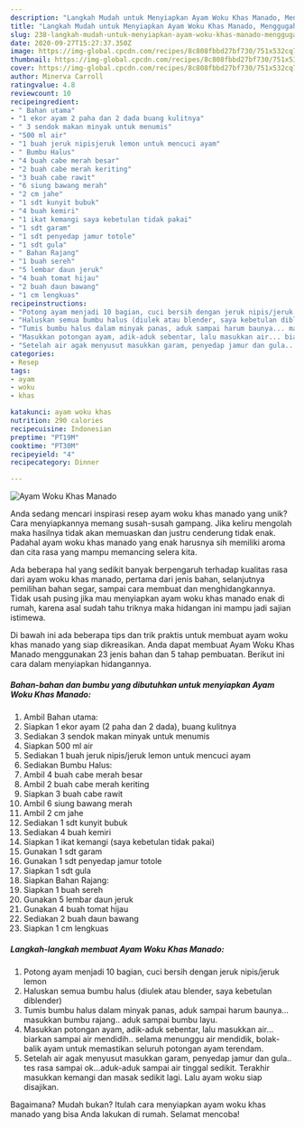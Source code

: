 ```yaml
---
description: "Langkah Mudah untuk Menyiapkan Ayam Woku Khas Manado, Menggugah Selera"
title: "Langkah Mudah untuk Menyiapkan Ayam Woku Khas Manado, Menggugah Selera"
slug: 238-langkah-mudah-untuk-menyiapkan-ayam-woku-khas-manado-menggugah-selera
date: 2020-09-27T15:27:37.350Z
image: https://img-global.cpcdn.com/recipes/8c808fbbd27bf730/751x532cq70/ayam-woku-khas-manado-foto-resep-utama.jpg
thumbnail: https://img-global.cpcdn.com/recipes/8c808fbbd27bf730/751x532cq70/ayam-woku-khas-manado-foto-resep-utama.jpg
cover: https://img-global.cpcdn.com/recipes/8c808fbbd27bf730/751x532cq70/ayam-woku-khas-manado-foto-resep-utama.jpg
author: Minerva Carroll
ratingvalue: 4.8
reviewcount: 10
recipeingredient:
- " Bahan utama"
- "1 ekor ayam 2 paha dan 2 dada buang kulitnya"
- " 3 sendok makan minyak untuk menumis"
- "500 ml air"
- "1 buah jeruk nipisjeruk lemon untuk mencuci ayam"
- " Bumbu Halus"
- "4 buah cabe merah besar"
- "2 buah cabe merah keriting"
- "3 buah cabe rawit"
- "6 siung bawang merah"
- "2 cm jahe"
- "1 sdt kunyit bubuk"
- "4 buah kemiri"
- "1 ikat kemangi saya kebetulan tidak pakai"
- "1 sdt garam"
- "1 sdt penyedap jamur totole"
- "1 sdt gula"
- " Bahan Rajang"
- "1 buah sereh"
- "5 lembar daun jeruk"
- "4 buah tomat hijau"
- "2 buah daun bawang"
- "1 cm lengkuas"
recipeinstructions:
- "Potong ayam menjadi 10 bagian, cuci bersih dengan jeruk nipis/jeruk lemon"
- "Haluskan semua bumbu halus (diulek atau blender, saya kebetulan diblender)"
- "Tumis bumbu halus dalam minyak panas, aduk sampai harum baunya... masukkan bumbu rajang.. aduk sampai bumbu layu."
- "Masukkan potongan ayam, adik-aduk sebentar, lalu masukkan air... biarkan sampai air mendidih.. selama menunggu air mendidik, bolak-balik ayam untuk memastikan seluruh potongan ayam terendam."
- "Setelah air agak menyusut masukkan garam, penyedap jamur dan gula.. tes rasa sampai ok...aduk-aduk sampai air tinggal sedikit. Terakhir masukkan kemangi dan masak sedikit lagi. Lalu ayam woku siap disajikan."
categories:
- Resep
tags:
- ayam
- woku
- khas

katakunci: ayam woku khas 
nutrition: 290 calories
recipecuisine: Indonesian
preptime: "PT19M"
cooktime: "PT30M"
recipeyield: "4"
recipecategory: Dinner

---
```



![Ayam Woku Khas Manado](https://img-global.cpcdn.com/recipes/8c808fbbd27bf730/751x532cq70/ayam-woku-khas-manado-foto-resep-utama.jpg)

Anda sedang mencari inspirasi resep ayam woku khas manado yang unik? Cara menyiapkannya memang susah-susah gampang. Jika keliru mengolah maka hasilnya tidak akan memuaskan dan justru cenderung tidak enak. Padahal ayam woku khas manado yang enak harusnya sih memiliki aroma dan cita rasa yang mampu memancing selera kita.

Ada beberapa hal yang sedikit banyak berpengaruh terhadap kualitas rasa dari ayam woku khas manado, pertama dari jenis bahan, selanjutnya pemilihan bahan segar, sampai cara membuat dan menghidangkannya. Tidak usah pusing jika mau menyiapkan ayam woku khas manado enak di rumah, karena asal sudah tahu triknya maka hidangan ini mampu jadi sajian istimewa.




Di bawah ini ada beberapa tips dan trik praktis untuk membuat ayam woku khas manado yang siap dikreasikan. Anda dapat membuat Ayam Woku Khas Manado menggunakan 23 jenis bahan dan 5 tahap pembuatan. Berikut ini cara dalam menyiapkan hidangannya.

<!--inarticleads1-->

##### Bahan-bahan dan bumbu yang dibutuhkan untuk menyiapkan Ayam Woku Khas Manado:

1. Ambil  Bahan utama:
1. Siapkan 1 ekor ayam (2 paha dan 2 dada), buang kulitnya
1. Sediakan  3 sendok makan minyak untuk menumis
1. Siapkan 500 ml air
1. Sediakan 1 buah jeruk nipis/jeruk lemon untuk mencuci ayam
1. Sediakan  Bumbu Halus:
1. Ambil 4 buah cabe merah besar
1. Ambil 2 buah cabe merah keriting
1. Siapkan 3 buah cabe rawit
1. Ambil 6 siung bawang merah
1. Ambil 2 cm jahe
1. Sediakan 1 sdt kunyit bubuk
1. Sediakan 4 buah kemiri
1. Siapkan 1 ikat kemangi (saya kebetulan tidak pakai)
1. Gunakan 1 sdt garam
1. Gunakan 1 sdt penyedap jamur totole
1. Siapkan 1 sdt gula
1. Siapkan  Bahan Rajang:
1. Siapkan 1 buah sereh
1. Gunakan 5 lembar daun jeruk
1. Gunakan 4 buah tomat hijau
1. Sediakan 2 buah daun bawang
1. Siapkan 1 cm lengkuas




<!--inarticleads2-->

##### Langkah-langkah membuat Ayam Woku Khas Manado:

1. Potong ayam menjadi 10 bagian, cuci bersih dengan jeruk nipis/jeruk lemon
1. Haluskan semua bumbu halus (diulek atau blender, saya kebetulan diblender)
1. Tumis bumbu halus dalam minyak panas, aduk sampai harum baunya... masukkan bumbu rajang.. aduk sampai bumbu layu.
1. Masukkan potongan ayam, adik-aduk sebentar, lalu masukkan air... biarkan sampai air mendidih.. selama menunggu air mendidik, bolak-balik ayam untuk memastikan seluruh potongan ayam terendam.
1. Setelah air agak menyusut masukkan garam, penyedap jamur dan gula.. tes rasa sampai ok...aduk-aduk sampai air tinggal sedikit. Terakhir masukkan kemangi dan masak sedikit lagi. Lalu ayam woku siap disajikan.




Bagaimana? Mudah bukan? Itulah cara menyiapkan ayam woku khas manado yang bisa Anda lakukan di rumah. Selamat mencoba!
